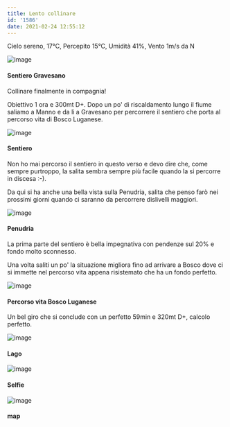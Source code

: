 ```yaml
---
title: Lento collinare
id: '1586'
date: 2021-02-24 12:55:12
---
```


Cielo sereno, 17°C, Percepito 15°C, Umidità 41%, Vento 1m/s da N

![image](/images/2021/08/IMG_3536.jpg)

#### Sentiero Gravesano

Collinare finalmente in compagnia!

Obiettivo 1 ora e 300mt D+. Dopo un po' di riscaldamento lungo il fiume saliamo a Manno e da lì a Gravesano per percorrere il sentiero che porta al percorso vita di Bosco Luganese.

![image](/images/2021/08/IMG_3539.jpg)

#### Sentiero

Non ho mai percorso il sentiero in questo verso e devo dire che, come sempre purtroppo, la salita sembra sempre più facile quando la si percorre in discesa :-).

Da qui si ha anche una bella vista sulla Penudria, salita che penso farò nei prossimi giorni quando ci saranno da percorrere dislivelli maggiori.

![image](/images/2021/08/IMG_3537.jpg)

#### Penudria

La prima parte del sentiero è bella impegnativa con pendenze sul 20% e fondo molto sconnesso.

Una volta saliti un po' la situazione migliora fino ad arrivare a Bosco dove ci si immette nel percorso vita appena risistemato che ha un fondo perfetto.

![image](/images/2021/08/IMG_3541.jpg)

#### Percorso vita Bosco Luganese

Un bel giro che si conclude con un perfetto 59min e 320mt D+, calcolo perfetto.

![image](/images/2021/08/IMG_3542.jpg)

#### Lago

![image](/images/2021/08/IMG_3544.jpg)

#### Selfie

![image](/images/2021/08/20210224-activity-map.png)

#### map